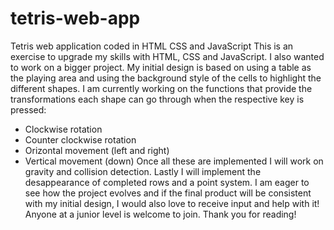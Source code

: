 # tetris-web-app
Tetris web application coded in HTML CSS and JavaScript
This is an exercise to upgrade my skills with HTML, CSS and JavaScript. I also wanted to work on a bigger project.
My initial design is based on using a table as the playing area and using the background style of the cells to highlight the different shapes.
I am currently working on the functions that provide the transformations each shape can go through when the respective key is pressed:
  - Clockwise rotation
  - Counter clockwise rotation
  - Orizontal movement (left and right)
  - Vertical movement (down)
Once all these are implemented I will work on gravity and collision detection. Lastly I will implement the desappearance of completed rows and a point system.
I am eager to see how the project evolves and if the final product will be consistent with my initial design, I would also love to receive input and help with it!
Anyone at a junior level is welcome to join.
Thank you for reading!

